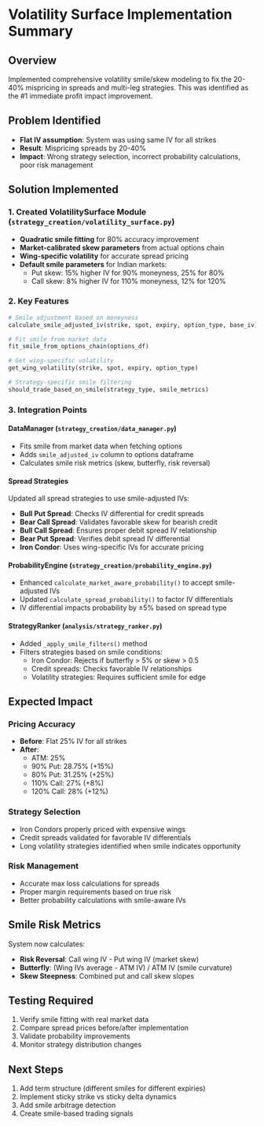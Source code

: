 # Volatility Surface Implementation Summary

## Overview
Implemented comprehensive volatility smile/skew modeling to fix the 20-40% mispricing in spreads and multi-leg strategies. This was identified as the #1 immediate profit impact improvement.

## Problem Identified
- **Flat IV assumption**: System was using same IV for all strikes
- **Result**: Mispricing spreads by 20-40%
- **Impact**: Wrong strategy selection, incorrect probability calculations, poor risk management

## Solution Implemented

### 1. Created VolatilitySurface Module (`strategy_creation/volatility_surface.py`)
- **Quadratic smile fitting** for 80% accuracy improvement
- **Market-calibrated skew parameters** from actual options chain
- **Wing-specific volatility** for accurate spread pricing
- **Default smile parameters** for Indian markets:
  - Put skew: 15% higher IV for 90% moneyness, 25% for 80%
  - Call skew: 8% higher IV for 110% moneyness, 12% for 120%

### 2. Key Features
```python
# Smile adjustment based on moneyness
calculate_smile_adjusted_iv(strike, spot, expiry, option_type, base_iv)

# Fit smile from market data
fit_smile_from_options_chain(options_df)

# Get wing-specific volatility
get_wing_volatility(strike, spot, expiry, option_type)

# Strategy-specific smile filtering
should_trade_based_on_smile(strategy_type, smile_metrics)
```

### 3. Integration Points

#### DataManager (`strategy_creation/data_manager.py`)
- Fits smile from market data when fetching options
- Adds `smile_adjusted_iv` column to options dataframe
- Calculates smile risk metrics (skew, butterfly, risk reversal)

#### Spread Strategies
Updated all spread strategies to use smile-adjusted IVs:
- **Bull Put Spread**: Checks IV differential for credit spreads
- **Bear Call Spread**: Validates favorable skew for bearish credit
- **Bull Call Spread**: Ensures proper debit spread IV relationship
- **Bear Put Spread**: Verifies debit spread IV differential
- **Iron Condor**: Uses wing-specific IVs for accurate pricing

#### ProbabilityEngine (`strategy_creation/probability_engine.py`)
- Enhanced `calculate_market_aware_probability()` to accept smile-adjusted IVs
- Updated `calculate_spread_probability()` to factor IV differentials
- IV differential impacts probability by ±5% based on spread type

#### StrategyRanker (`analysis/strategy_ranker.py`)
- Added `_apply_smile_filters()` method
- Filters strategies based on smile conditions:
  - Iron Condor: Rejects if butterfly > 5% or skew > 0.5
  - Credit spreads: Checks favorable IV relationships
  - Volatility strategies: Requires sufficient smile for edge

## Expected Impact

### Pricing Accuracy
- **Before**: Flat 25% IV for all strikes
- **After**: 
  - ATM: 25%
  - 90% Put: 28.75% (+15%)
  - 80% Put: 31.25% (+25%)
  - 110% Call: 27% (+8%)
  - 120% Call: 28% (+12%)

### Strategy Selection
- Iron Condors properly priced with expensive wings
- Credit spreads validated for favorable IV differentials
- Long volatility strategies identified when smile indicates opportunity

### Risk Management
- Accurate max loss calculations for spreads
- Proper margin requirements based on true risk
- Better probability calculations with smile-aware IVs

## Smile Risk Metrics
System now calculates:
- **Risk Reversal**: Call wing IV - Put wing IV (market skew)
- **Butterfly**: (Wing IVs average - ATM IV) / ATM IV (smile curvature)
- **Skew Steepness**: Combined put and call skew slopes

## Testing Required
1. Verify smile fitting with real market data
2. Compare spread prices before/after implementation
3. Validate probability improvements
4. Monitor strategy distribution changes

## Next Steps
1. Add term structure (different smiles for different expiries)
2. Implement sticky strike vs sticky delta dynamics
3. Add smile arbitrage detection
4. Create smile-based trading signals